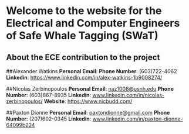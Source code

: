 # Welcome to the website for the Electrical and Computer Engineers of Safe Whale Tagging (SWaT) 

## About the ECE contribution to the project

##Alexander Watkins
**Personal Email**:
**Phone Number**: (603)722-4062
**Linkedin**: https://www.linkedin.com/in/alex-watkins-1b9008274/

##Nicolas Zerbinopoulos
**Personal Email**: naz1008@usnh.edu
**Phone Number**: (603)867-8935
**Linkedin**: www.linkedin.com/in/nicolas-zerbinopoulos/
**Website**: https://www.nicbudd.com/

##Paxton Dionne
**Personal Email**: paxtondionne@gmail.com
**Phone Number**: (207)602-0345
**Linkedin**: www.linkedin.com/in/paxton-dionne-64099b224
